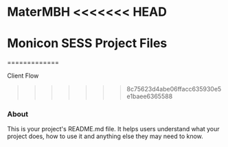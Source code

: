 MaterMBH
<<<<<<< HEAD
========

Monicon SESS Project Files
=======
=============

Client Flow
>>>>>>> 8c75623d4abe06ffacc635930e5e1baee6365588

### About

This is your project's README.md file. It helps users understand what your
project does, how to use it and anything else they may need to know.
